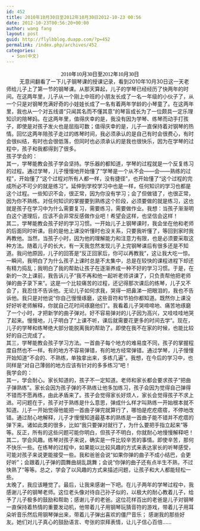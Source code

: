 ```yaml
---
id: 452
title: 2010年10月30日至2012年10月30日2012-10-23 00:56
date: 2012-10-23T00:56:20+00:00
author: wang fang
layout: post
guid: http://flylbblog.duapp.com/?p=452
permalink: /index.php/archives/452
categories:
  - Son(中文)
---
```

<div id="paperTitleArea" class="lp_title_type_3" align="center">
  <span id="paperTitle"><span style="color: #000000;font-family: 微软雅黑">2010年10月30日至2012年10月30日</span></span>
</div>

<div id="blogDetailDiv">
  <div class="blog_details_20120222">
    <div>
               无意间翻看了一下儿子钢琴课的授课记录，看到2010年10月30日这一天老师给儿子上了第一节的钢琴课。从那天算起，儿子的学琴已经经历了快两年的时间。在这两年里，儿子从一个刚上中班的小朋友长成了一名一年级的小伙子了，从一个只是对钢琴充满好奇的小娃娃长成了一名有着两年学龄的小琴童了。在这两年里，我也从一个对五线谱“只闻其名而不懂其意”的琴盲成长为了一位颇具一定乐理知识的陪琴妈。在这两年里，值得庆幸的是，我没有因为学琴、练琴而动手打孩子，即使是对孩子发火也是屈指可数；值得庆幸的是，儿子一直保持着对钢琴的热情。回忆这两年陪孩子走过的练琴时间，我必须承认的是自己有时会很费心，有时会很纠结，有时也会很低落，但同时也必须承认的是我也很快乐，因为在学琴的过程中，孩子和我都得到了很多。<br /> 孩子学会的：<br /> 其一，学琴能教会孩子学会坚持。学乐器的都知道，学琴的过程就是一个反复练习的过程。通过学琴，儿子慢慢地开始懂了“学琴是一个从不会——会——熟练的过程”，开始懂了“这个过程对所有人都一样，没有捷径”，也开始懂了“这个过程的完成所必不可少的就是练习”。延伸到学校学习中也是一样，任何知识的学习也都是这个过程。一些知识不会，很正常，因为你没有学习；会了但做错了，也很正常，因为你不熟练。对任何知识的掌握要到熟练这个阶段，必须要做的就是练习，这也就是孩子在学习中为什么需要复习，需要练习，需要做作业。我想：当孩子渐渐明白这个道理后，应该不会非常反感做作业吧！希望会这样，也坚信会这样！<br /> 其二，学琴能教会孩子好的学习习惯。一开始儿子上钢琴课时，我会坐在他和老师的后面同时听课。目的是他上课没听懂时也没关系，只要我听懂了，等回到家时我再教他。当然，当孩子小时，因为他的理解能力和注意力有限，也是必须要采取这种方法。随着儿子的长大，有一天我忽然发现儿子上完钢琴课后有很多还是不知道。我问他原因，儿子的回答是“反正回家后，你可以再教我”，这让我大吃一惊。一瞬间，我明白了为什么孩子上课时总是不太集中，总是在较快的课程进程下却还有精力捣乱；我明白了我的帮助让孩子在逐渐养成一种不好的学习习惯。于是，在新的一次上课前，我告诉儿子“我不再和他一起听老师讲课了，只负责帮他把老师弹的曲子录下来”。这是一个比较痛苦的过程，还记得那次课后的练琴，儿子又不会了，我忍住不告诉他。无论儿子如何求我，哭得一把鼻涕一把眼泪的，我也不告诉他。我只是对他说“你自己慢慢琢磨，这些音符和节拍你都知道。既然你上课没好好听老师解释，你就自己花时间琢磨他们”。我看着儿子哭啼啼地、痛苦地琢磨了一个小时，才把新学的曲子弹对。好不容易弹对的儿子因为高兴，又哇哇哇地哭了起来。慢慢地，儿子明白了“上课不听，课后就需要花更多的时间去学”。现在，儿子的学琴和练琴绝大部分能脱离我的帮助了。即使在我不在家的时候，也能比较好的自己完成了。<br /> 其三，学琴能教会孩子学习方法。一首曲子每个地方的难易度不同，孩子的掌握程度自然也不一样。有的地方不容易弹错，有的地方经常弹错。通过学琴，儿子慢慢开始知道“不会的、不熟练，单独拿出来，多练几遍”。我想，在今后的学习中，也同样是“对自己薄弱的地方应该有针对的多多练习”吧！<br /> 我学会的：<br /> 其一，学会耐心。家长知道的，孩子不一定知道。老师和家长都会要求孩子“把曲子弹熟练”。家长会因为孩子弹的不熟练让他多加练习，孩子会因为觉得自己弹得不错而不愿再练，由此矛盾来了。孩子会觉得家长好烦人，家长会觉得孩子不求上进。可问题在于，孩子对于熟练是什么意思，弹成什么样才叫熟练一开始根本就不知道。儿子一开始觉得他能把一首曲子弹完就算行了，哪怕是疙疙瘩瘩，不停地改错。通过耐心地解释，儿子才慢慢知道最基本的熟练是一首曲子能不错并不疙瘩的弹下来。诸如此类的很多，比如“我只要弹对就行了，为什么要把手指立起来”等等。反正，所有的这些问题可能你明白，但孩子不明白，你就耐心地慢慢解释吧！<br /> 其二，学会风趣。练琴对孩子来说，确实是一件比较辛苦的事情。即使辛苦，那何不快乐一些。在练琴的过程中，如果能以比较风趣的方式来表达家长的听琴感受，可能对孩子来说更能接受一些。我和爸爸会说“如果你弹的曲子不成小结巴，会更好听”；会跟着儿子弹的圆舞曲胡乱跳舞；会说“你弹的曲子还有点半生不熟，不过快熟了”等等。总之，学会了以风趣的方式来描述问题，让孩子和大人都能轻松一些。<br /> 太晚了，我应该睡觉了。最后，让我来感谢一下吧。在儿子两年的学琴过程中，我感谢儿子的钢琴老师。这位老头像对待自己孙子似的，以极大的耐心教着儿子，给予了儿子极多的鼓励和帮助；感谢儿子的老爸。这位花样百出的老爸是儿子对钢琴一直保持着热情的重要发动机，他带着儿子用钢琴玩猜音符的游戏，带着儿子用耳朵听音乐然后用钢琴弹出来，带着儿子弹出喜欢的僵尸音乐； 感谢我的那些好友。她们对儿子真心的鼓励语言、夸张的崇拜表情，让儿子信心百倍&#8230;&#8230;
    </div>
  </div>
</div>